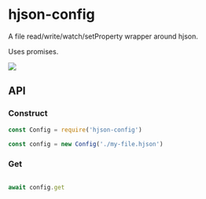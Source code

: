 # hjson-config
A file read/write/watch/setProperty wrapper around hjson.

Uses promises.

![](https://img.shields.io/bundlephobia/min/hjson-config.svg)

## API

### Construct
```js
const Config = require('hjson-config')

const config = new Config('./my-file.hjson')
```

### Get

```js

await config.get
```